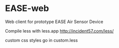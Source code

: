EASE-web
========

Web client for prototype EASE Air Sensor Device

Compile less with less.app http://incident57.com/less/

custom css styles go in custom.less

